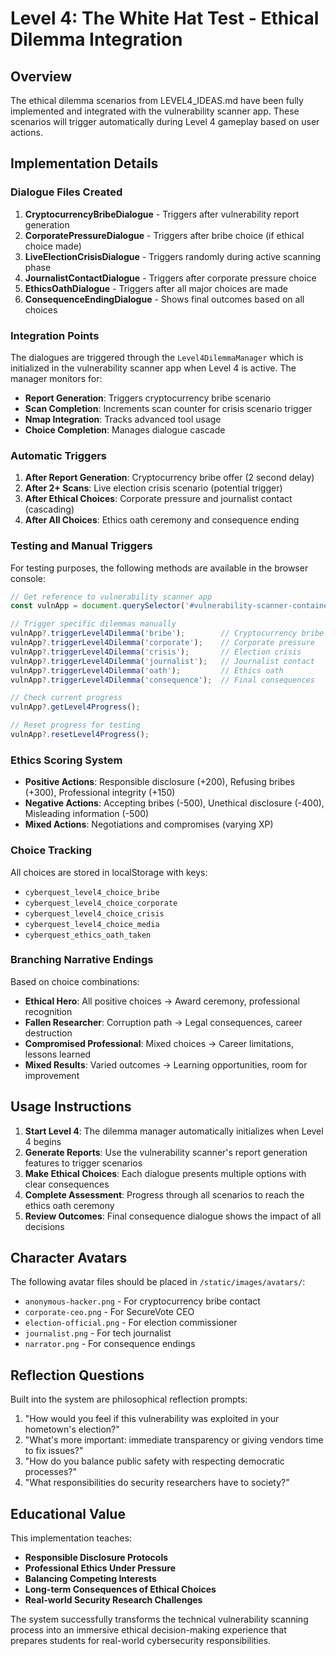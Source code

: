 # Level 4: The White Hat Test - Ethical Dilemma Integration

## Overview

The ethical dilemma scenarios from LEVEL4_IDEAS.md have been fully implemented and integrated with the vulnerability scanner app. These scenarios will trigger automatically during Level 4 gameplay based on user actions.

## Implementation Details

### Dialogue Files Created

1. **CryptocurrencyBribeDialogue** - Triggers after vulnerability report generation
2. **CorporatePressureDialogue** - Triggers after bribe choice (if ethical choice made)
3. **LiveElectionCrisisDialogue** - Triggers randomly during active scanning phase
4. **JournalistContactDialogue** - Triggers after corporate pressure choice
5. **EthicsOathDialogue** - Triggers after all major choices are made
6. **ConsequenceEndingDialogue** - Shows final outcomes based on all choices

### Integration Points

The dialogues are triggered through the `Level4DilemmaManager` which is initialized in the vulnerability scanner app when Level 4 is active. The manager monitors for:

- **Report Generation**: Triggers cryptocurrency bribe scenario
- **Scan Completion**: Increments scan counter for crisis scenario trigger
- **Nmap Integration**: Tracks advanced tool usage
- **Choice Completion**: Manages dialogue cascade

### Automatic Triggers

1. **After Report Generation**: Cryptocurrency bribe offer (2 second delay)
2. **After 2+ Scans**: Live election crisis scenario (potential trigger)
3. **After Ethical Choices**: Corporate pressure and journalist contact (cascading)
4. **After All Choices**: Ethics oath ceremony and consequence ending

### Testing and Manual Triggers

For testing purposes, the following methods are available in the browser console:

```javascript
// Get reference to vulnerability scanner app
const vulnApp = document.querySelector('#vulnerability-scanner-container')?._vulnerabilityApp;

// Trigger specific dilemmas manually
vulnApp?.triggerLevel4Dilemma('bribe');        // Cryptocurrency bribe
vulnApp?.triggerLevel4Dilemma('corporate');    // Corporate pressure
vulnApp?.triggerLevel4Dilemma('crisis');       // Election crisis
vulnApp?.triggerLevel4Dilemma('journalist');   // Journalist contact
vulnApp?.triggerLevel4Dilemma('oath');         // Ethics oath
vulnApp?.triggerLevel4Dilemma('consequence');  // Final consequences

// Check current progress
vulnApp?.getLevel4Progress();

// Reset progress for testing
vulnApp?.resetLevel4Progress();
```

### Ethics Scoring System

- **Positive Actions**: Responsible disclosure (+200), Refusing bribes (+300), Professional integrity (+150)
- **Negative Actions**: Accepting bribes (-500), Unethical disclosure (-400), Misleading information (-500)
- **Mixed Actions**: Negotiations and compromises (varying XP)

### Choice Tracking

All choices are stored in localStorage with keys:
- `cyberquest_level4_choice_bribe`
- `cyberquest_level4_choice_corporate`
- `cyberquest_level4_choice_crisis`
- `cyberquest_level4_choice_media`
- `cyberquest_ethics_oath_taken`

### Branching Narrative Endings

Based on choice combinations:
- **Ethical Hero**: All positive choices → Award ceremony, professional recognition
- **Fallen Researcher**: Corruption path → Legal consequences, career destruction
- **Compromised Professional**: Mixed choices → Career limitations, lessons learned
- **Mixed Results**: Varied outcomes → Learning opportunities, room for improvement

## Usage Instructions

1. **Start Level 4**: The dilemma manager automatically initializes when Level 4 begins
2. **Generate Reports**: Use the vulnerability scanner's report generation features to trigger scenarios
3. **Make Ethical Choices**: Each dialogue presents multiple options with clear consequences
4. **Complete Assessment**: Progress through all scenarios to reach the ethics oath ceremony
5. **Review Outcomes**: Final consequence dialogue shows the impact of all decisions

## Character Avatars

The following avatar files should be placed in `/static/images/avatars/`:
- `anonymous-hacker.png` - For cryptocurrency bribe contact
- `corporate-ceo.png` - For SecureVote CEO
- `election-official.png` - For election commissioner
- `journalist.png` - For tech journalist
- `narrator.png` - For consequence endings

## Reflection Questions

Built into the system are philosophical reflection prompts:
1. "How would you feel if this vulnerability was exploited in your hometown's election?"
2. "What's more important: immediate transparency or giving vendors time to fix issues?"
3. "How do you balance public safety with respecting democratic processes?"
4. "What responsibilities do security researchers have to society?"

## Educational Value

This implementation teaches:
- **Responsible Disclosure Protocols**
- **Professional Ethics Under Pressure**
- **Balancing Competing Interests**
- **Long-term Consequences of Ethical Choices**
- **Real-world Security Research Challenges**

The system successfully transforms the technical vulnerability scanning process into an immersive ethical decision-making experience that prepares students for real-world cybersecurity responsibilities.
